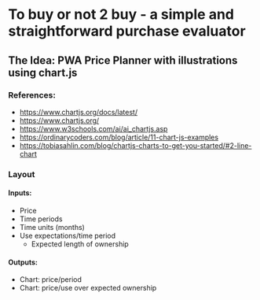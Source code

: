 # To buy or not 2 buy - a simple and straightforward purchase evaluator 

## The Idea: PWA Price Planner with illustrations using chart.js

### References:
- https://www.chartjs.org/docs/latest/
- https://www.chartjs.org/
- https://www.w3schools.com/ai/ai_chartjs.asp
- https://ordinarycoders.com/blog/article/11-chart-js-examples
- https://tobiasahlin.com/blog/chartjs-charts-to-get-you-started/#2-line-chart

### Layout

#### Inputs:
- Price
- Time periods
- Time units (months)
- Use expectations/time period
  - Expected length of ownership

#### Outputs:
- Chart: price/period
- Chart: price/use over expected ownership
